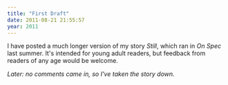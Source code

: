 ```yaml
---
title: "First Draft"
date: 2011-08-21 21:55:57
year: 2011
---
```

I have posted a much longer version of my story <em>Still</em>, which ran in <em>On Spec</em> last summer. It's intended for young adult readers, but feedback from readers of any age would be welcome.

<em>Later: no comments came in, so I've taken the story down.</em>
